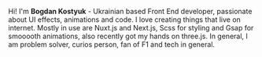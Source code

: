 Hi! I'm **Bogdan Kostyuk** - Ukrainian based Front End developer, passionate about UI effects, animations and code. I love creating things that live on internet. Mostly in use are Nuxt.js and Next.js, Scss for styling and Gsap for smooooth animations, also recently got my hands on three.js. In general, I am problem solver, curios person, fan of F1 and tech in general.
